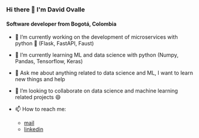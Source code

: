 ### Hi there 👋 I'm David Ovalle
#### Software developer from Bogotá, Colombia

- 🔭 I’m currently working on the development of microservices with python 🐍 (Flask, FastAPI, Faust)

- 🌱 I’m currently learning ML and data science with python (Numpy, Pandas, Tensorflow, Keras)

- 💬 Ask me about anything related to data science and ML, I want to learn new things and help 

- 👯 I’m looking to collaborate on data science and machine learning related projects 😄 

- 📫 How to reach me:
  * [mail](mailto:david.giovanni.ovalle@gmail.com)
  * [linkedin](https://www.linkedin.com/in/david-giovani-ovalle-ariza/)
